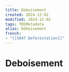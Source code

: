```yaml
---
title: Deboisement
created: 2024-12-02
modified: 2024-12-02
tags: TBSMetadata
alias: Déboisement
french:
- "[[5047 Deforestation]]"
---
```

# Deboisement
